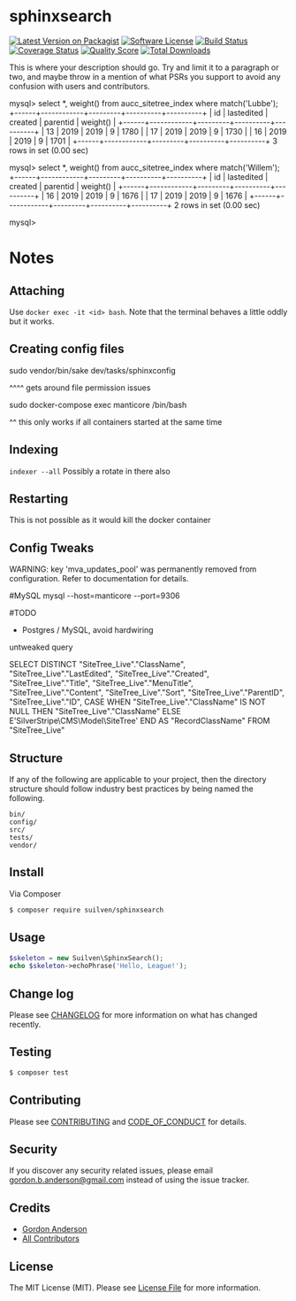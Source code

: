 # sphinxsearch

[![Latest Version on Packagist][ico-version]][link-packagist]
[![Software License][ico-license]](LICENSE.md)
[![Build Status][ico-travis]][link-travis]
[![Coverage Status][ico-scrutinizer]][link-scrutinizer]
[![Quality Score][ico-code-quality]][link-code-quality]
[![Total Downloads][ico-downloads]][link-downloads]


This is where your description should go. Try and limit it to a paragraph or two, and maybe throw in a mention of what
PSRs you support to avoid any confusion with users and contributors.











mysql> select *, weight() from aucc_sitetree_index where match('Lubbe');
+------+------------+---------+----------+----------+
| id   | lastedited | created | parentid | weight() |
+------+------------+---------+----------+----------+
|   13 |       2019 |    2019 |        9 |     1780 |
|   17 |       2019 |    2019 |        9 |     1730 |
|   16 |       2019 |    2019 |        9 |     1701 |
+------+------------+---------+----------+----------+
3 rows in set (0.00 sec)

mysql> select *, weight() from aucc_sitetree_index where match('Willem');
+------+------------+---------+----------+----------+
| id   | lastedited | created | parentid | weight() |
+------+------------+---------+----------+----------+
|   16 |       2019 |    2019 |        9 |     1676 |
|   17 |       2019 |    2019 |        9 |     1676 |
+------+------------+---------+----------+----------+
2 rows in set (0.00 sec)

mysql> 








# Notes
## Attaching
Use `docker exec -it <id> bash`.  Note that the terminal behaves a little oddly but it works.

## Creating config files
sudo vendor/bin/sake dev/tasks/sphinxconfig

^^^^ gets around file permission issues



sudo docker-compose exec manticore /bin/bash

^^ this only works if all containers started at the same time

## Indexing
```indexer --all```
Possibly a rotate in there also

## Restarting
This is not possible as it would kill the docker container


## Config Tweaks
WARNING: key 'mva_updates_pool' was permanently removed from configuration. Refer to documentation for details.

#MySQL
mysql --host=manticore --port=9306


#TODO
* Postgres / MySQL, avoid hardwiring


untweaked query

SELECT DISTINCT "SiteTree_Live"."ClassName", "SiteTree_Live"."LastEdited", "SiteTree_Live"."Created", "SiteTree_Live"."Title", "SiteTree_Live"."MenuTitle", "SiteTree_Live"."Content", "SiteTree_Live"."Sort", "SiteTree_Live"."ParentID", "SiteTree_Live"."ID", 
			CASE WHEN "SiteTree_Live"."ClassName" IS NOT NULL THEN "SiteTree_Live"."ClassName"
			ELSE  E'SilverStripe\\CMS\\Model\\SiteTree' END AS "RecordClassName"
 FROM "SiteTree_Live"





























## Structure

If any of the following are applicable to your project, then the directory structure should follow industry best practices by being named the following.

```
bin/        
config/
src/
tests/
vendor/
```


## Install

Via Composer

``` bash
$ composer require suilven/sphinxsearch
```

## Usage

``` php
$skeleton = new Suilven\SphinxSearch();
echo $skeleton->echoPhrase('Hello, League!');
```

## Change log

Please see [CHANGELOG](CHANGELOG.md) for more information on what has changed recently.

## Testing

``` bash
$ composer test
```

## Contributing

Please see [CONTRIBUTING](CONTRIBUTING.md) and [CODE_OF_CONDUCT](CODE_OF_CONDUCT.md) for details.

## Security

If you discover any security related issues, please email gordon.b.anderson@gmail.com instead of using the issue tracker.

## Credits

- [Gordon Anderson][link-author]
- [All Contributors][link-contributors]

## License

The MIT License (MIT). Please see [License File](LICENSE.md) for more information.

[ico-version]: https://img.shields.io/packagist/v/suilven/sphinxsearch.svg?style=flat-square
[ico-license]: https://img.shields.io/badge/license-MIT-brightgreen.svg?style=flat-square
[ico-travis]: https://img.shields.io/travis/suilven/sphinxsearch/master.svg?style=flat-square
[ico-scrutinizer]: https://img.shields.io/scrutinizer/coverage/g/suilven/sphinxsearch.svg?style=flat-square
[ico-code-quality]: https://img.shields.io/scrutinizer/g/suilven/sphinxsearch.svg?style=flat-square
[ico-downloads]: https://img.shields.io/packagist/dt/suilven/sphinxsearch.svg?style=flat-square

[link-packagist]: https://packagist.org/packages/suilven/sphinxsearch
[link-travis]: https://travis-ci.org/suilven/sphinxsearch
[link-scrutinizer]: https://scrutinizer-ci.com/g/suilven/sphinxsearch/code-structure
[link-code-quality]: https://scrutinizer-ci.com/g/suilven/sphinxsearch
[link-downloads]: https://packagist.org/packages/suilven/sphinxsearch
[link-author]: https://github.com/gordonbanderson
[link-contributors]: ../../contributors
